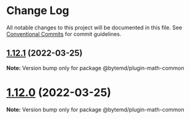 # Change Log

All notable changes to this project will be documented in this file.
See [Conventional Commits](https://conventionalcommits.org) for commit guidelines.

## [1.12.1](https://github.com/bytedance/bytemd/compare/v1.12.0...v1.12.1) (2022-03-25)

**Note:** Version bump only for package @bytemd/plugin-math-common





# [1.12.0](https://github.com/bytedance/bytemd/compare/v1.11.1...v1.12.0) (2022-03-25)

**Note:** Version bump only for package @bytemd/plugin-math-common
